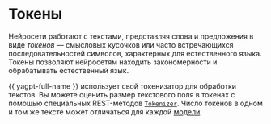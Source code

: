 # Токены

Нейросети работают с текстами, представляя слова и предложения в виде _токенов_ — смысловых кусочков или часто встречающихся последовательностей символов, характерных для естественного языка. Токены позволяют нейросетям находить закономерности и обрабатывать естественный язык.

{{ yagpt-full-name }} использует свой токенизатор для обработки текстов. Вы можете оценить размер текстового поля в токенах с помощью специальных REST-методов [`Tokenizer`](..//text-generation/api-ref/Tokenizer/index.md). Число токенов в одном и том же тексте может отличаться для каждой [модели](models).